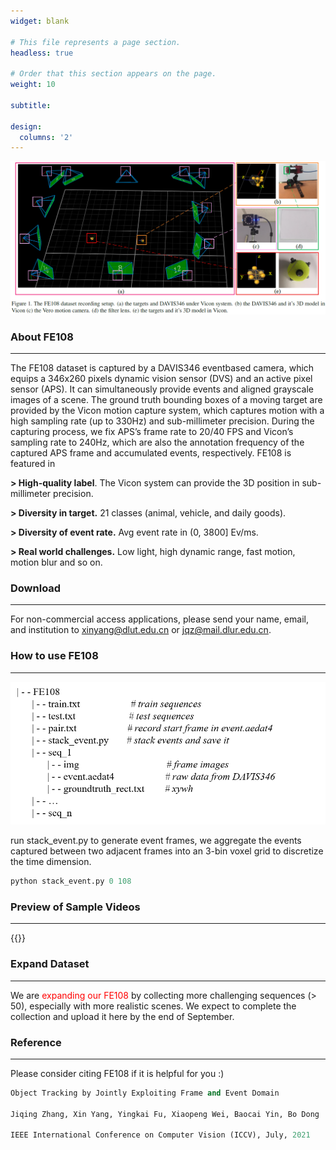 ```yaml
---
widget: blank

# This file represents a page section.
headless: true

# Order that this section appears on the page.
weight: 10

subtitle:

design:
  columns: '2'
---
```

![](vicon.jpg)

### **About FE108**
 ----------------------------------------------------------------------------------------- 

The FE108 dataset is captured by a DAVIS346 eventbased camera, which equips a 346x260 pixels dynamic vision sensor (DVS) and an active pixel sensor (APS). It
can simultaneously provide events and aligned grayscale images of a scene. The ground truth bounding boxes of a moving target are provided by the Vicon motion capture
system, which captures motion with a high sampling rate (up to 330Hz) and sub-millimeter precision. During the capturing process, we fix APS’s frame rate to 20/40 FPS and
Vicon’s sampling rate to 240Hz, which are also the annotation frequency of the captured APS frame and accumulated events, respectively.
FE108 is featured in 

**> High-quality label**. The Vicon system can provide the 3D position in sub-millimeter precision.

**> Diversity in target.** 21 classes (animal, vehicle, and daily goods).

**> Diversity of event rate.**  Avg event rate in (0, 3800] Ev/ms.

**> Real world challenges.** Low light, high dynamic range, fast motion, motion blur and so on.


### **Download**
-----------------------------------------------------------------------------------------

For non-commercial access applications, please send your name, email, and institution to xinyang@dlut.edu.cn or jqz@mail.dlur.edu.cn.

### **How to use FE108**
-----------------------------------------------------------------------------------------
![dataset structure](ds.png)

run stack_event.py to generate event frames, we aggregate the events captured between two adjacent frames into an 3-bin voxel grid to discretize the time dimension.

```python
python stack_event.py 0 108
```

### **Preview of Sample Videos**
-----------------------------------------------------------------------------------------
{{<youtube EeMRO8XVv04>}}

### **Expand Dataset**
-----------------------------------------------------------------------------------------
We are <font color=red> expanding our FE108 </font> by collecting more challenging sequences (> 50), especially with more realistic scenes.  We expect to complete the collection and upload it here by the end of September.

### **Reference**
-----------------------------------------------------------------------------------------
Please consider citing FE108 if it is helpful for you :)

 ```python
Object Tracking by Jointly Exploiting Frame and Event Domain 

Jiqing Zhang, Xin Yang, Yingkai Fu, Xiaopeng Wei, Baocai Yin, Bo Dong

IEEE International Conference on Computer Vision (ICCV), July, 2021
 ```
